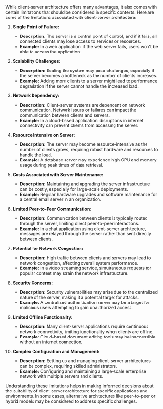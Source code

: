 While client-server architecture offers many advantages, it also comes with certain limitations that should be considered in specific contexts. Here are some of the limitations associated with client-server architecture:

1. **Single Point of Failure:**
   - **Description:** The server is a central point of control, and if it fails, all connected clients may lose access to services or resources.
   - **Example:** In a web application, if the web server fails, users won't be able to access the application.

2. **Scalability Challenges:**
   - **Description:** Scaling the system may pose challenges, especially if the server becomes a bottleneck as the number of clients increases.
   - **Example:** Adding more clients to a server might lead to performance degradation if the server cannot handle the increased load.

3. **Network Dependency:**
   - **Description:** Client-server systems are dependent on network communication. Network issues or failures can impact the communication between clients and servers.
   - **Example:** In a cloud-based application, disruptions in internet connectivity can prevent clients from accessing the server.

4. **Resource Intensive on Server:**
   - **Description:** The server may become resource-intensive as the number of clients grows, requiring robust hardware and resources to handle the load.
   - **Example:** A database server may experience high CPU and memory usage during peak times of data retrieval.

5. **Costs Associated with Server Maintenance:**
   - **Description:** Maintaining and upgrading the server infrastructure can be costly, especially for large-scale deployments.
   - **Example:** Regular hardware upgrades and software maintenance for a central email server in an organization.

6. **Limited Peer-to-Peer Communication:**
   - **Description:** Communication between clients is typically routed through the server, limiting direct peer-to-peer interactions.
   - **Example:** In a chat application using client-server architecture, messages are relayed through the server rather than sent directly between clients.

7. **Potential for Network Congestion:**
   - **Description:** High traffic between clients and servers may lead to network congestion, affecting overall system performance.
   - **Example:** In a video streaming service, simultaneous requests for popular content may strain the network infrastructure.

8. **Security Concerns:**
   - **Description:** Security vulnerabilities may arise due to the centralized nature of the server, making it a potential target for attacks.
   - **Example:** A centralized authentication server may be a target for malicious users attempting to gain unauthorized access.

9. **Limited Offline Functionality:**
   - **Description:** Many client-server applications require continuous network connectivity, limiting functionality when clients are offline.
   - **Example:** Cloud-based document editing tools may be inaccessible without an internet connection.

10. **Complex Configuration and Management:**
    - **Description:** Setting up and managing client-server architectures can be complex, requiring skilled administrators.
    - **Example:** Configuring and maintaining a large-scale enterprise network with multiple servers and clients.

Understanding these limitations helps in making informed decisions about the suitability of client-server architecture for specific applications and environments. In some cases, alternative architectures like peer-to-peer or hybrid models may be considered to address specific challenges.
